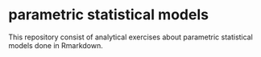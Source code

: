 # parametric statistical models
 This repository consist of analytical exercises about parametric statistical models done in Rmarkdown.
